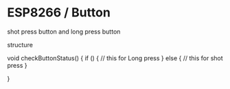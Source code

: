 # ESP8266 / Button 

shot press button and long press button

structure


void checkButtonStatus() {
  if () {
    // this for Long press
  } else {
    // this for shot press
  }

}
